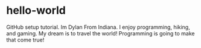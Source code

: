 # hello-world
GitHub setup tutorial.
Im Dylan From Indiana.
I enjoy programming, hiking, and gaming.
My dream is to travel the world!
Programming is going to make that come true!
